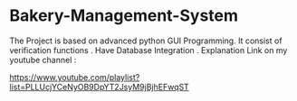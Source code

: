 # Bakery-Management-System
The Project is based on advanced python GUI Programming. It consist of verification functions . Have Database Integration . Explanation Link on my youtube channel : 

https://www.youtube.com/playlist?list=PLLUcjYCeNyOB9DpYT2JsyM9jBjhEFwqST
